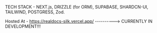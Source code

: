 TECH STACK - NEXT.js, DRIZZLE (for ORM), SUPABASE, SHARDCN-UI, TAILWIND, POSTGRESS, Zod.

Hosted At - https://realdocs-silk.vercel.app/   ----------> CURRENTLY IN DEVELOPMENT!!!
